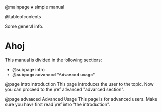 @mainpage A simple manual

@tableofcontents

Some general info.


# Ahoj

This manual is divided in the following sections:
- @subpage intro
- @subpage advanced "Advanced usage"

@page intro Introduction
This page introduces the user to the topic.
Now you can proceed to the \ref advanced "advanced section".

@page advanced Advanced Usage
This page is for advanced users.
Make sure you have first read \ref intro "the introduction".